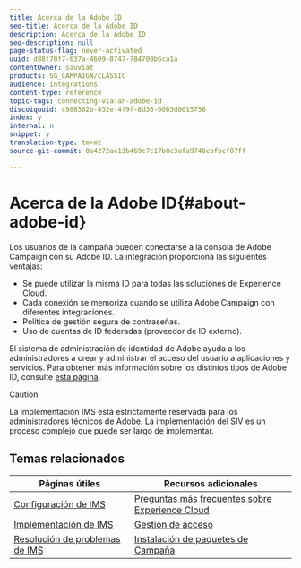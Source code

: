 ```yaml
---
title: Acerca de la Adobe ID
seo-title: Acerca de la Adobe ID
description: Acerca de la Adobe ID
seo-description: null
page-status-flag: never-activated
uuid: d88f70f7-637a-4609-8747-784700b6ca1a
contentOwner: sauviat
products: SG_CAMPAIGN/CLASSIC
audience: integrations
content-type: reference
topic-tags: connecting-via-an-adobe-id
discoiquuid: c988362b-432e-4f9f-8d36-00b3d0015756
index: y
internal: n
snippet: y
translation-type: tm+mt
source-git-commit: 0a4272ae13b469c7c17b8c3afa9748cbfbcf07ff

---
```



# Acerca de la Adobe ID{#about-adobe-id}

Los usuarios de la campaña pueden conectarse a la consola de Adobe Campaign con su Adobe ID. La integración proporciona las siguientes ventajas:

* Se puede utilizar la misma ID para todas las soluciones de Experience Cloud.
* Cada conexión se memoriza cuando se utiliza Adobe Campaign con diferentes integraciones.
* Política de gestión segura de contraseñas.
* Uso de cuentas de ID federadas (proveedor de ID externo).

El sistema de administración de identidad de Adobe ayuda a los administradores a crear y administrar el acceso del usuario a aplicaciones y servicios. Para obtener más información sobre los distintos tipos de Adobe ID, consulte [esta página](https://helpx.adobe.com/enterprise/using/identity.html).

>[!CAUTION]
>
>La implementación IMS está estrictamente reservada para los administradores técnicos de Adobe. La implementación del SIV es un proceso complejo que puede ser largo de implementar.

## Temas relacionados

| Páginas útiles | Recursos adicionales |
|---|---|
| [Configuración de IMS](../../integrations/using/configuring-ims.md) | [Preguntas más frecuentes sobre Experience Cloud](https://docs.adobe.com/content/help/en/core-services/interface/manage-users-and-products/faq.html) |
| [Implementación de IMS](../../integrations/using/implementing-ims.md) | [Gestión de acceso](../../platform/using/access-management.md) |
| [Resolución de problemas de IMS](../../integrations/using/ims-troubleshooting.md) | [Instalación de paquetes de Campaña](../../installation/using/installing-campaign-standard-packages.md) |

